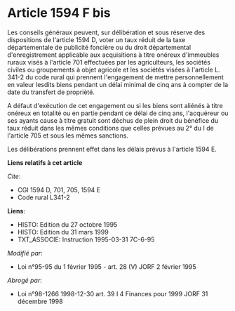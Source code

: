 # Article 1594 F bis

Les conseils généraux peuvent, sur délibération et sous réserve des dispositions de l'article 1594 D, voter un taux réduit de
la taxe départementale de publicité foncière ou du droit départemental d'enregistrement applicable aux acquisitions à titre
onéreux d'immeubles ruraux visés à l'article 701 effectuées par les agriculteurs, les sociétés civiles ou groupements à objet
agricole et les sociétés visées à l'article L. 341-2 du code rural qui prennent l'engagement de mettre personnellement en
valeur lesdits biens pendant un délai minimal de cinq ans à compter de la date du transfert de propriété.

A défaut d'exécution de cet engagement ou si les biens sont aliénés à titre onéreux en totalité ou en partie pendant ce délai
de cinq ans, l'acquéreur ou ses ayants cause à titre gratuit sont déchus de plein droit du bénéfice du taux réduit dans les
mêmes conditions que celles prévues au 2° du I de l'article 705 et sous les mêmes sanctions.

Les délibérations prennent effet dans les délais prévus à l'article 1594 E.

**Liens relatifs à cet article**

_Cite_:

  - CGI 1594 D, 701, 705, 1594 E
  - Code rural L341-2

**Liens**:

  - HISTO: Edition du 27 octobre 1995
  - HISTO: Edition du 31 mars 1999
  - TXT_ASSOCIE: Instruction 1995-03-31 7C-6-95

_Modifié par_:

  - Loi n°95-95 du 1 février 1995 - art. 28 (V) JORF 2 février 1995

_Abrogé par_:

  - Loi n°98-1266 1998-12-30 art. 39 I 4 Finances pour 1999 JORF 31 décembre 1998
